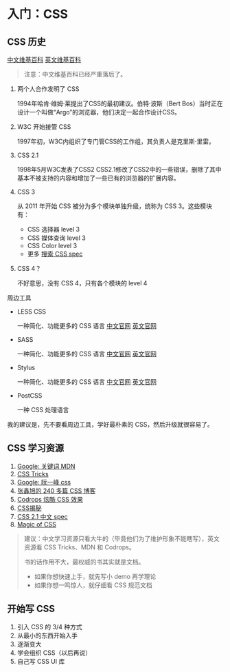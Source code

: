 # 入门：CSS



## CSS 历史

[中文维基百科](https://zh.wikipedia.org/wiki/%E5%B1%82%E5%8F%A0%E6%A0%B7%E5%BC%8F%E8%A1%A8#.E5.8E.86.E5.8F.B2)
[英文维基百科](https://en.wikipedia.org/wiki/Cascading_Style_Sheets#History)

> 注意：中文维基百科已经严重落后了。

1. 两个人合作发明了 CSS

   1994年哈肯·维姆·莱提出了CSS的最初建议。伯特·波斯（Bert Bos）当时正在设计一个叫做“Argo”的浏览器，他们决定一起合作设计CSS。

2. W3C 开始接管 CSS

   1997年初，W3C内组织了专门管CSS的工作组，其负责人是克里斯·里雷。

3. CSS 2.1

   1998年5月W3C发表了CSS2
   CSS2.1修改了CSS2中的一些错误，删除了其中基本不被支持的内容和增加了一些已有的浏览器的扩展内容。

4. CSS 3

   从 2011 年开始 CSS 被分为多个模块单独升级，统称为 CSS 3。这些模块有：

   - CSS 选择器 level 3
   - CSS 媒体查询 level 3
   - CSS Color level 3
   - 更多 [搜索 CSS spec](https://www.google.com/search?q=css+spec&oq=css+spec&aqs=chrome..69i57j69i60l5.1235j0j7&sourceid=chrome&ie=UTF-8)

5. CSS 4？

   不好意思，没有 CSS 4，只有各个模块的 level 4

周边工具

- LESS CSS

  一种简化、功能更多的 CSS 语言 [中文官网](https://www.google.com/search?q=less+css+%E4%B8%AD%E6%96%87) [英文官网](https://www.google.com/search?q=less+css)

- SASS

  一种简化、功能更多的 CSS 语言 [中文官网](http://sass.bootcss.com/docs/sass-reference/) [英文官网](https://sass-lang.com/)

- Stylus

  一种简化、功能更多的 CSS 语言 [中文官网](https://stylus.bootcss.com/) [英文官网](http://stylus-lang.com/)

- PostCSS

  一种 CSS 处理语言

我的建议是，先不要看周边工具，学好最朴素的 CSS，然后升级就很容易了。



## CSS 学习资源

1. [Google: 关键词 MDN](https://www.google.com/search?q=MDN&oq=MDN&aqs=chrome..69i57j69i65j69i61l3j69i59.902j0j7&sourceid=chrome&ie=UTF-8)
2. [CSS Tricks](https://css-tricks.com/)
3. [Google: 阮一峰 css](https://www.google.com/search?q=%E9%98%AE%E4%B8%80%E5%B3%B0+css)
4. [张鑫旭的 240 多篇 CSS 博客](http://www.zhangxinxu.com/wordpress/category/css/page/25/)
5. [Codrops 炫酷 CSS 效果](https://tympanus.net/codrops/category/playground/)
6. [CSS揭秘](http://www.ituring.com.cn/book/1695)
7. [CSS 2.1 中文 spec](http://cndevdocs.com/)
8. [Magic of CSS](http://adamschwartz.co/magic-of-css/) 

> 建议：中文学习资源只看大牛的（毕竟他们为了维护形象不能瞎写），英文资源看 CSS Tricks、MDN 和 Codrops。
>
> 书的话作用不大，最权威的书其实就是文档。
>
> - 如果你想快速上手，就先写小 demo 再学理论
> - 如果你想一鸣惊人，就仔细看 CSS 规范文档



## 开始写 CSS

1. 引入 CSS 的 3/4 种方式
2. 从最小的东西开始入手
3. 逐渐变大
4. 学会组织 CSS（以后再说）
5. 自己写 CSS UI 库